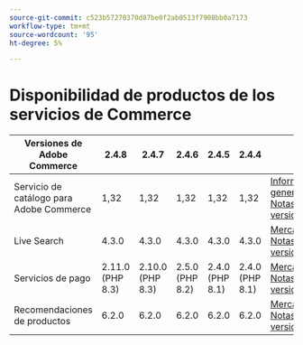 ```yaml
---
source-git-commit: c523b57270370d87be0f2ab0513f7908bb0a7173
workflow-type: tm+mt
source-wordcount: '95'
ht-degree: 5%

---
```

# Disponibilidad de productos de los servicios de Commerce


<table style="table-layout:auto">
  <thead>
    <tr>
      <th>Versiones de Adobe Commerce</th>
      <th>2.4.8</th>
      <th>2.4.7</th>
      <th>2.4.6</th>
      <th>2.4.5</th>
      <th>2.4.4</th>
      <th></th>
    </tr>
  </thead>
  <tbody>
      <tr>
          <td>Servicio de catálogo para Adobe Commerce</td>
          <td>1,32</td>
          <td>1,32</td>
          <td>1,32</td>
          <td>1,32</td>
          <td>1,32</td>
          <td>
              <a href="https://experienceleague.adobe.com/es/docs/commerce/catalog-service/guide-overview">Información general</a><br/>
              <a href="https://experienceleague.adobe.com/es/docs/commerce/catalog-service/release-notes">Notas de la versión</a><br/>
          </td>
      </tr>
      <tr>
          <td>Live Search</td>
          <td>4.3.0</td>
          <td>4.3.0</td>
          <td>4.3.0</td>
          <td>4.3.0</td>
          <td>4.3.0</td>
          <td>
              <a href="https://commercemarketplace.adobe.com/magento-live-search.html">Mercado</a><br/>
              <a href="https://experienceleague.adobe.com/es/docs/commerce/live-search/release-notes">Notas de la versión</a><br/>
          </td>
      </tr>
      <tr>
          <td>Servicios de pago</td>
          <td>2.11.0 (PHP 8.3)</td>
          <td>2.10.0 (PHP 8.3)</td>
          <td>2.5.0 (PHP 8.2)</td>
          <td>2.4.0 (PHP 8.1)</td>
          <td>2.4.0 (PHP 8.1)</td>
          <td>
              <a href="https://commercemarketplace.adobe.com/magento-payment-services.html">Mercado</a><br/>
              <a href="https://experienceleague.adobe.com/es/docs/commerce/payment-services/release-notes">Notas de la versión</a><br/>
          </td>
      </tr>
      <tr>
          <td>Recomendaciones de productos</td>
          <td>6.2.0</td>
          <td>6.2.0</td>
          <td>6.2.0</td>
          <td>6.2.0</td>
          <td>6.2.0</td>
          <td>
              <a href="https://commercemarketplace.adobe.com/magento-product-recommendations.html">Mercado</a><br/>
              <a href="https://experienceleague.adobe.com/es/docs/commerce/product-recommendations/release-notes">Notas de la versión</a><br/>
          </td>
      </tr>
  </tbody>
</table>
